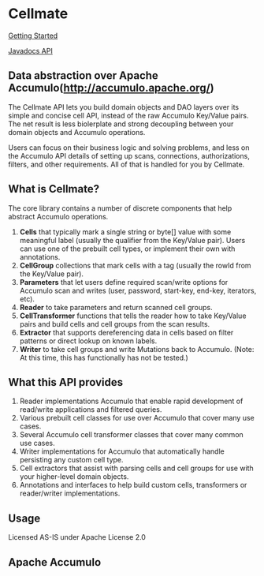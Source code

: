 # Cellmate #

<p><a href="https://github.com/bfemiano/cellmate/wiki">Getting Started</a></p>
<p><a href="https://cellmate-docs.s3.amazonaws.com/javadoc/index.html">Javadocs API </a></p>

## Data abstraction over Apache Accumulo(http://accumulo.apache.org/) ##

The Cellmate API lets you build domain objects and DAO layers over its simple and concise cell API, instead of the raw Accumulo Key/Value pairs. The net result is less biolerplate and strong decoupling between your domain objects and Accumulo operations.

Users can focus on their business logic and solving problems, and less on the Accumulo API details of setting up scans, connections, authorizations, filters, and other requirements. All of that is handled for you by Cellmate. 


## What is Cellmate? ##

The core library contains a number of discrete components that help abstract Accumulo operations. 
<ol>
<li><b>Cells</b> that typically mark a single string or byte[] value with some meaningful label (usually the qualifier from the Key/Value pair). Users can use one of the prebuilt cell types, or implement their own with annotations.</li> 
<li><b>CellGroup</b> collections that mark cells with a tag (usually the rowId from the Key/Value pair).</li>
<li><b>Parameters</b> that let users define required scan/write options for Accumulo scan and writes (user, password, start-key, end-key, iterators, etc).</li>
<li><b>Reader</b> to take parameters and return scanned cell groups.</li> 
<li><b>CellTransformer</b> functions that tells the reader how to take Key/Value pairs and build cells and cell groups from the scan results.</li>
<li><b>Extractor</b> that supports dereferencing data in cells based on filter patterns or direct lookup on known labels.</li> 
<li><b>Writer</b> to take cell groups and write Mutations back to Accumulo. (Note: At this time, this has functionally has not be tested.)</li>
</ol>

## What this API provides ##

<ol>
<li>Reader implementations Accumulo that enable rapid development of read/write applications and filtered queries. 
<li>Various prebuilt cell classes for use over Accumulo that cover many use cases. </li>
<li>Several Accumulo cell transformer classes that cover many common use cases. </li>
<li>Writer implementations for Accumulo that automatically handle persisting any custom cell type.</li>
<li>Cell extractors that assist with parsing cells and cell groups for use with your higher-level domain objects.</li>
<li>Annotations and interfaces to help build custom cells, transformers or reader/writer implementations.</li>
</ol> 

## Usage ##
Licensed AS-IS under Apache License 2.0

## Apache Accumulo ##
<a href="www.http://accumulo.apache.org/"/>




